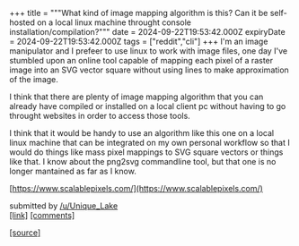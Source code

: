 +++
title = """What kind of image mapping algorithm is this? Can it be self-hosted on a local linux machine throught console installation/compilation?"""
date = 2024-09-22T19:53:42.000Z
expiryDate = 2024-09-22T19:53:42.000Z
tags = ["reddit","cli"]
+++
I'm an image manipulator and I prefeer to use linux to work with image files, one day I've stumbled upon an online tool capable of mapping each pixel of a raster image into an SVG vector square without using lines to make approximation of the image.

I think that there are plenty of image mapping algorithm that you can already have compiled or installed on a local client pc without having to go throught websites in order to access those tools.

I think that it would be handy to use an algorithm like this one on a local linux machine that can be integrated on my own personal workflow so that I would do things like mass pixel mappings to SVG square vectors or things like that. I know about the png2svg commandline tool, but that one is no longer mantained as far as I know.

[https://www.scalablepixels.com/](https://www.scalablepixels.com/)

submitted by [/u/Unique\_Lake](https://www.reddit.com/user/Unique_Lake)  
[\[link\]](https://www.reddit.com/r/commandline/comments/1fn1zo5/what_kind_of_image_mapping_algorithm_is_this_can/) [\[comments\]](https://www.reddit.com/r/commandline/comments/1fn1zo5/what_kind_of_image_mapping_algorithm_is_this_can/)

[[source]](https://www.reddit.com/r/commandline/comments/1fn1zo5/what_kind_of_image_mapping_algorithm_is_this_can/)
